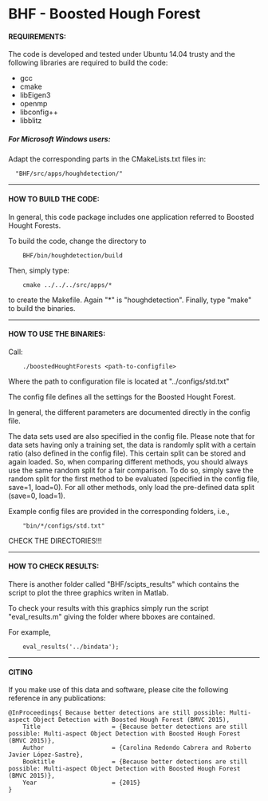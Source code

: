# BHF - Boosted Hough Forest

#### REQUIREMENTS:


The code is developed and tested under Ubuntu 14.04 trusty and the following libraries are 
required to build the code:
+ gcc
+ cmake
+ libEigen3
+ openmp
+ libconfig++
+ libblitz

##### For Microsoft Windows users:
    
Adapt the corresponding parts in the CMakeLists.txt files in:
            
      "BHF/src/apps/houghdetection/"

---

#### HOW TO BUILD THE CODE:


In general, this code package includes one application referred to Boosted Hought Forests.

To build the code, change the directory to 

```
    BHF/bin/houghdetection/build
```

Then, simply type:
 
```
    cmake ../../../src/apps/*
```
to create the Makefile. Again "\*" is "houghdetection". 
Finally, type "make" to build the binaries. 

---

#### HOW TO USE THE BINARIES:


Call:

```
    ./boostedHoughtForests <path-to-configfile>
```
Where the path to configuration file is located at "../configs/std.txt"

The config file defines all the settings for the Boosted Hought Forest. 

In general, the different parameters are documented directly in the config file. 

The data sets used are also specified in the config file. Please note that for data sets having only 
a training set, the data is randomly split with a certain ratio (also defined in the config file). 
This certain split can be stored and again loaded. So, when comparing different methods, you should 
always use the same random split for a fair comparison. To do so, simply save the random split for the 
first method to be evaluated (specified in the config file, save=1, load=0). For all other methods, only load the pre-defined data split (save=0, load=1). 

Example config files are provided in the corresponding folders, i.e., 
```
    "bin/*/configs/std.txt"
```
CHECK THE DIRECTORIES!!!

---

#### HOW TO CHECK RESULTS:
There is another folder called "BHF/scipts_results" which contains the script to plot the three graphics writen in Matlab.

To check your results with this graphics simply run the script "eval_results.m" giving the folder where bboxes are contained. 

For example,
```
	eval_results('../bindata');
```
---

#### CITING

If you make use of this data and software, please cite the following reference in any publications:

    @InProceedings{ Because better detections are still possible: Multi-aspect Object Detection with Boosted Hough Forest (BMVC 2015),
        Title                    = {Because better detections are still possible: Multi-aspect Object Detection with Boosted Hough Forest (BMVC 2015)},
        Author                   = {Carolina Redondo Cabrera and Roberto Javier López-Sastre},
        Booktitle                = {Because better detections are still possible: Multi-aspect Object Detection with Boosted Hough Forest (BMVC 2015)},
        Year                     = {2015}
    }
